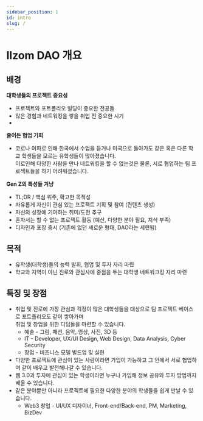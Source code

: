 ```yaml
---
sidebar_position: 1
id: intro
slug: /
---
```


# Ilzom DAO 개요

## 배경

**대학생들의 프로젝트 중요성**
- 프로젝트와 포트폴리오 빌딩이 중요한 전공들
- 많은 경험과 네트워킹을 쌓을 취업 전 중요한 시기
- 

**줄어든 협업 기회**
- 코로나 여파로 인해 한국에서 수업을 듣거나 미국으로 돌아가도 같은 혹은 다른 학교 학생들을 모르는 유학생들이 많아졌습니다.<br/>
이로인해 다양한 사람을 만나 네트워킹을 할 수 없는것은 물론, 서로 협업하는 팀 프로젝트들을 하기 어려워졌습니다. 

**Gen Z의 특성들 겨냥**
- TL;DR / 핵심 위주, 확고한 목적성
- 자유롭게 자신이 관심 있는 프로젝트 기획 및 참여 (컨텐츠 생성)
- 자신의 성장에 기여하는 취미/도전 추구
- 혼자서는 할 수 없는 프로젝트 활동 (예산, 다양한 분야 필요, 지식 부족)
- 디자인과 포장 중시 (기존에 없던 새로운 형태, DAO라는 세련됨)


## 목적

- 유학생(대학생)들의 능력 발휘, 협업 및 투자 자리 마련
- 학교와 지역이 아닌 진로와 관심사에 중점을 두는 대학생 네트워크킹 자리 마련


## 특징 및 장점

- 취업 및 진로에 가장 관심과 걱정이 많은 대학생들을 대상으로 팀 프로젝트 베이스로 포트폴리오도 같이 쌓아가며 <br/> 취업 및 창업을 위한 디딤돌을 마련할 수 있습니다.
  - 예술 - 그림, 패션, 음악, 영상, 사진, 3D 등
  - IT - Developer, UX/UI Design, Web Design, Data Analysis, Cyber Security
  - 창업 - 비즈니스 모델 빌드업 및 실현
- 다양한 프로젝트에 관심이 있는 사람이라면 가입이 가능하고 그 안에서 서로 협업하며 같이 배우고 발전해나갈 수 있습니다.
- 웹 3.0과 투자에 관심이 있는 학생이라면 누구나 가입해 정보 공유와 투자 방법까지 배울 수 있습니다. 
- 같은 분야뿐만 아니라 프로젝트에 필요한 다양한 분야의 학생들을 쉽게 만날 수 있습니다.
  - Web3 창업 - UI/UX 디자이너, Front-end/Back-end, PM, Marketing, BizDev 

